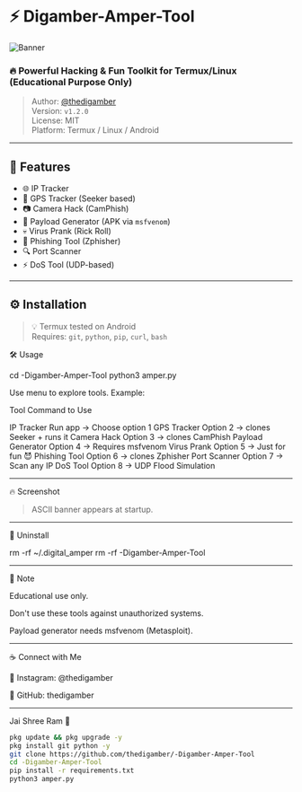 # ⚡ Digamber-Amper-Tool

![Banner](https://raw.githubusercontent.com/thedigamber/-Digamber-Amper-Tool/main/.assets/banner.png)

### 🔥 Powerful Hacking & Fun Toolkit for Termux/Linux (Educational Purpose Only)

> Author: [@thedigamber](https://instagram.com/thedigamber)  
> Version: `v1.2.0`  
> License: MIT  
> Platform: Termux / Linux / Android  

---

## 🚀 Features

- 🌐 IP Tracker  
- 📍 GPS Tracker (Seeker based)  
- 📷 Camera Hack (CamPhish)  
- 📱 Payload Generator (APK via `msfvenom`)  
- 💀 Virus Prank (Rick Roll)  
- 🎣 Phishing Tool (Zphisher)  
- 🔍 Port Scanner  
- ⚡ DoS Tool (UDP-based)

---

## ⚙️ Installation

> 💡 Termux tested on Android  
> Requires: `git`, `python`, `pip`, `curl`, `bash`


🛠️ Usage

cd -Digamber-Amper-Tool
python3 amper.py

Use menu to explore tools. Example:

Tool	Command to Use

IP Tracker	Run app → Choose option 1
GPS Tracker	Option 2 → clones Seeker + runs it
Camera Hack	Option 3 → clones CamPhish
Payload Generator	Option 4 → Requires msfvenom
Virus Prank	Option 5 → Just for fun 😈
Phishing Tool	Option 6 → clones Zphisher
Port Scanner	Option 7 → Scan any IP
DoS Tool	Option 8 → UDP Flood Simulation



---

🔥 Screenshot

> ASCII banner appears at startup.






---

📌 Uninstall

rm -rf ~/.digital_amper
rm -rf -Digamber-Amper-Tool


---

📣 Note

Educational use only.

Don't use these tools against unauthorized systems.

Payload generator needs msfvenom (Metasploit).



---

☕ Connect with Me

🔗 Instagram: @thedigamber

🔗 GitHub: thedigamber



---

Jai Shree Ram 🙏


```bash
pkg update && pkg upgrade -y
pkg install git python -y
git clone https://github.com/thedigamber/-Digamber-Amper-Tool
cd -Digamber-Amper-Tool
pip install -r requirements.txt
python3 amper.py
